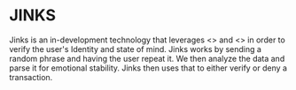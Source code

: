 # JINKS

Jinks is an in-development technology that leverages <<FRAMEOWRKS>> and <<TECHNOLOGU>> in order to verify the user's Identity and state of mind. 
Jinks works by sending a random phrase and having the user repeat it. We then analyze the data and parse it for emotional stability. Jinks then uses that to either verify or deny a transaction. 
